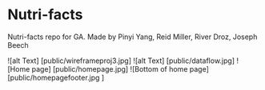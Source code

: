 # Nutri-facts
Nutri-facts repo for GA.
Made by Pinyi Yang, Reid Miller, River Droz, Joseph Beech

![alt Text] [public/wireframeproj3.jpg]
![alt Text] [public/dataflow.jpg]
![Home page] [public/homepage.jpg]
![Bottom of home page] [public/homepagefooter.jpg
]